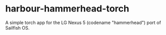 # harbour-hammerhead-torch
A simple torch app for the LG Nexus 5 (codename "hammerhead") port of Sailfish OS.
